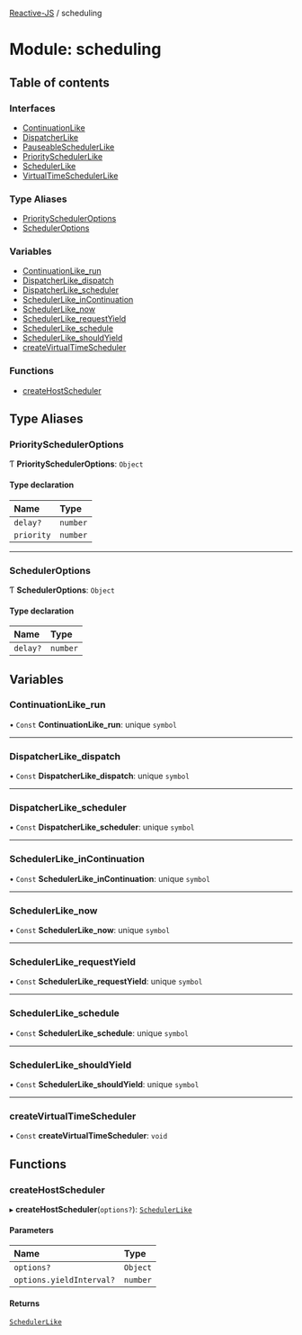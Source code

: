 [Reactive-JS](../README.md) / scheduling

# Module: scheduling

## Table of contents

### Interfaces

- [ContinuationLike](../interfaces/scheduling.ContinuationLike.md)
- [DispatcherLike](../interfaces/scheduling.DispatcherLike.md)
- [PauseableSchedulerLike](../interfaces/scheduling.PauseableSchedulerLike.md)
- [PrioritySchedulerLike](../interfaces/scheduling.PrioritySchedulerLike.md)
- [SchedulerLike](../interfaces/scheduling.SchedulerLike.md)
- [VirtualTimeSchedulerLike](../interfaces/scheduling.VirtualTimeSchedulerLike.md)

### Type Aliases

- [PrioritySchedulerOptions](scheduling.md#priorityscheduleroptions)
- [SchedulerOptions](scheduling.md#scheduleroptions)

### Variables

- [ContinuationLike\_run](scheduling.md#continuationlike_run)
- [DispatcherLike\_dispatch](scheduling.md#dispatcherlike_dispatch)
- [DispatcherLike\_scheduler](scheduling.md#dispatcherlike_scheduler)
- [SchedulerLike\_inContinuation](scheduling.md#schedulerlike_incontinuation)
- [SchedulerLike\_now](scheduling.md#schedulerlike_now)
- [SchedulerLike\_requestYield](scheduling.md#schedulerlike_requestyield)
- [SchedulerLike\_schedule](scheduling.md#schedulerlike_schedule)
- [SchedulerLike\_shouldYield](scheduling.md#schedulerlike_shouldyield)
- [createVirtualTimeScheduler](scheduling.md#createvirtualtimescheduler)

### Functions

- [createHostScheduler](scheduling.md#createhostscheduler)

## Type Aliases

### PrioritySchedulerOptions

Ƭ **PrioritySchedulerOptions**: `Object`

#### Type declaration

| Name | Type |
| :------ | :------ |
| `delay?` | `number` |
| `priority` | `number` |

___

### SchedulerOptions

Ƭ **SchedulerOptions**: `Object`

#### Type declaration

| Name | Type |
| :------ | :------ |
| `delay?` | `number` |

## Variables

### ContinuationLike\_run

• `Const` **ContinuationLike\_run**: unique `symbol`

___

### DispatcherLike\_dispatch

• `Const` **DispatcherLike\_dispatch**: unique `symbol`

___

### DispatcherLike\_scheduler

• `Const` **DispatcherLike\_scheduler**: unique `symbol`

___

### SchedulerLike\_inContinuation

• `Const` **SchedulerLike\_inContinuation**: unique `symbol`

___

### SchedulerLike\_now

• `Const` **SchedulerLike\_now**: unique `symbol`

___

### SchedulerLike\_requestYield

• `Const` **SchedulerLike\_requestYield**: unique `symbol`

___

### SchedulerLike\_schedule

• `Const` **SchedulerLike\_schedule**: unique `symbol`

___

### SchedulerLike\_shouldYield

• `Const` **SchedulerLike\_shouldYield**: unique `symbol`

___

### createVirtualTimeScheduler

• `Const` **createVirtualTimeScheduler**: `void`

## Functions

### createHostScheduler

▸ **createHostScheduler**(`options?`): [`SchedulerLike`](../interfaces/scheduling.SchedulerLike.md)

#### Parameters

| Name | Type |
| :------ | :------ |
| `options?` | `Object` |
| `options.yieldInterval?` | `number` |

#### Returns

[`SchedulerLike`](../interfaces/scheduling.SchedulerLike.md)
